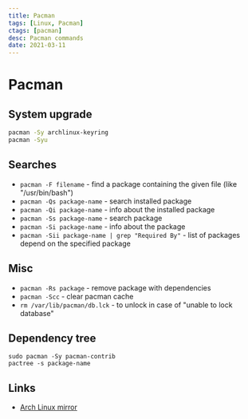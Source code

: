```yaml
---
title: Pacman
tags: [Linux, Pacman]
ctags: [pacman]
desc: Pacman commands
date: 2021-03-11
---
```


# Pacman

## System upgrade

```bash
pacman -Sy archlinux-keyring
pacman -Syu
```

## Searches

- `pacman -F filename` - find a package containing the given file (like "/usr/bin/bash")
- `pacman -Qs package-name` - search installed package
- `pacman -Qi package-name` - info about the installed package
- `pacman -Ss package-name` - search package
- `pacman -Si package-name` - info about the package
- `pacman -Sii package-name | grep "Required By"` - list of packages depend on the specified package

## Misc

- `pacman -Rs package` - remove package with dependencies
- `pacman -Scc` - clear pacman cache
- `rm /var/lib/pacman/db.lck` - to unlock in case of "unable to lock database"

## Dependency tree

```shell
sudo pacman -Sy pacman-contrib
pactree -s package-name
```

## Links

- [Arch Linux mirror](/arch-linux-mirror)